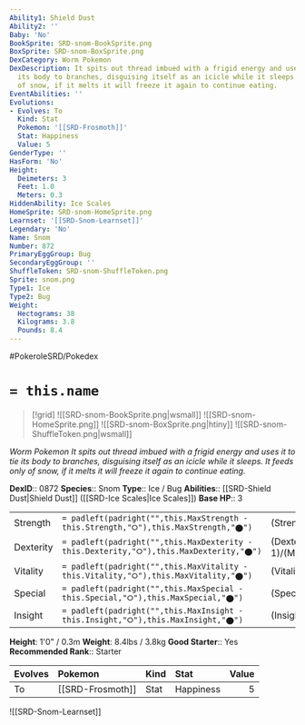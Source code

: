 ```yaml
---
Ability1: Shield Dust
Ability2: ''
Baby: 'No'
BookSprite: SRD-snom-BookSprite.png
BoxSprite: SRD-snom-BoxSprite.png
DexCategory: Worm Pokemon
DexDescription: It spits out thread imbued with a frigid energy and uses it to tie
  its body to branches, disguising itself as an icicle while it sleeps. It feeds only
  of snow, if it melts it will freeze it again to continue eating.
EventAbilities: ''
Evolutions:
- Evolves: To
  Kind: Stat
  Pokemon: '[[SRD-Frosmoth]]'
  Stat: Happiness
  Value: 5
GenderType: ''
HasForm: 'No'
Height:
  Deimeters: 3
  Feet: 1.0
  Meters: 0.3
HiddenAbility: Ice Scales
HomeSprite: SRD-snom-HomeSprite.png
Learnset: '[[SRD-Snom-Learnset]]'
Legendary: 'No'
Name: Snom
Number: 872
PrimaryEggGroup: Bug
SecondaryEggGroup: ''
ShuffleToken: SRD-snom-ShuffleToken.png
Sprite: snom.png
Type1: Ice
Type2: Bug
Weight:
  Hectograms: 38
  Kilograms: 3.8
  Pounds: 8.4
---
```


#PokeroleSRD/Pokedex

# `= this.name`

> [!grid]
> ![[SRD-snom-BookSprite.png|wsmall]]
> ![[SRD-snom-HomeSprite.png]]
> ![[SRD-snom-BoxSprite.png|htiny]]
> ![[SRD-snom-ShuffleToken.png|wsmall]]


*Worm Pokemon*
*It spits out thread imbued with a frigid energy and uses it to tie its body to branches, disguising itself as an icicle while it sleeps. It feeds only of snow, if it melts it will freeze it again to continue eating.*

**DexID**:: 0872
**Species**:: Snom
**Type**:: Ice / Bug
**Abilities**:: [[SRD-Shield Dust|Shield Dust]] ([[SRD-Ice Scales|Ice Scales]])
**Base HP**:: 3

|           |                                                                                        |                                          |
| --------- | -------------------------------------------------------------------------------------- | ---------------------------------------- |
| Strength  | `= padleft(padright("",this.MaxStrength - this.Strength,"⭘"),this.MaxStrength,"⬤")`    | (Strength::1)/(MaxStrength::3)   |
| Dexterity | `= padleft(padright("",this.MaxDexterity - this.Dexterity,"⭘"),this.MaxDexterity,"⬤")` | (Dexterity:: 1)/(MaxDexterity::3) |
| Vitality  | `= padleft(padright("",this.MaxVitality - this.Vitality,"⭘"),this.MaxVitality,"⬤")`    | (Vitality::1)/(MaxVitality::3)   |
| Special   | `= padleft(padright("",this.MaxSpecial - this.Special,"⭘"),this.MaxSpecial,"⬤")`       | (Special::2)/(MaxSpecial::4)     |
| Insight   | `= padleft(padright("",this.MaxInsight - this.Insight,"⭘"),this.MaxInsight,"⬤")`       | (Insight::1)/(MaxInsight::3)     |

**Height**: 1'0" / 0.3m
**Weight**: 8.4lbs / 3.8kg
**Good Starter**:: Yes
**Recommended Rank**:: Starter

| Evolves   | Pokemon          | Kind   | Stat      |   Value |
|:----------|:-----------------|:-------|:----------|--------:|
| To        | [[SRD-Frosmoth]] | Stat   | Happiness |       5 |

![[SRD-Snom-Learnset]]